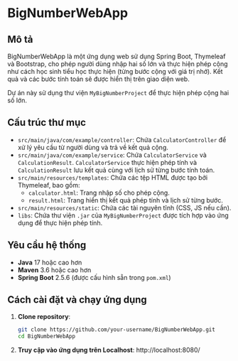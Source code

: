 # BigNumberWebApp

## Mô tả
BigNumberWebApp là một ứng dụng web sử dụng Spring Boot, Thymeleaf và Bootstrap, cho phép người dùng nhập hai số lớn và thực hiện phép cộng như cách học sinh tiểu học thực hiện (từng bước cộng với giá trị nhớ). Kết quả và các bước tính toán sẽ được hiển thị trên giao diện web.

Dự án này sử dụng thư viện `MyBigNumberProject` để thực hiện phép cộng hai số lớn.

## Cấu trúc thư mục

- `src/main/java/com/example/controller`: Chứa `CalculatorController` để xử lý yêu cầu từ người dùng và trả về kết quả cộng.
- `src/main/java/com/example/service`: Chứa `CalculatorService` và `CalculationResult`. `CalculatorService` thực hiện phép tính và `CalculationResult` lưu kết quả cùng với lịch sử từng bước tính toán.
- `src/main/resources/templates`: Chứa các tệp HTML được tạo bởi Thymeleaf, bao gồm:
  - `calculator.html`: Trang nhập số cho phép cộng.
  - `result.html`: Trang hiển thị kết quả phép tính và lịch sử từng bước.
- `src/main/resources/static`: Chứa các tài nguyên tĩnh (CSS, JS nếu cần).
- `libs`: Chứa thư viện `.jar` của `MyBigNumberProject` được tích hợp vào ứng dụng để thực hiện phép tính.

## Yêu cầu hệ thống

- **Java** 17 hoặc cao hơn
- **Maven** 3.6 hoặc cao hơn
- **Spring Boot** 2.5.6 (được cấu hình sẵn trong `pom.xml`)

## Cách cài đặt và chạy ứng dụng

1. **Clone repository**:
   ```bash
   git clone https://github.com/your-username/BigNumberWebApp.git
   cd BigNumberWebApp

2. **Truy cập vào ứng dụng trên Localhost**: 
    http://localhost:8080/
